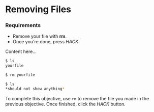 # Removing Files

<div class="aside">
<h3>Requirements</h3>
<ul>
  <li>Remove your file with <b>rm</b>.</li>
  <li>Once you're done, press <em>HACK</em>.</li>
</ul>
</div>

Content here...

```bash
$ ls
yourfile

$ rm yourfile

$ ls
*should not show anything*
```

To complete this objective, use `rm` to remove the file you made in the previous objective. Once finished, click the _HACK_ button.

